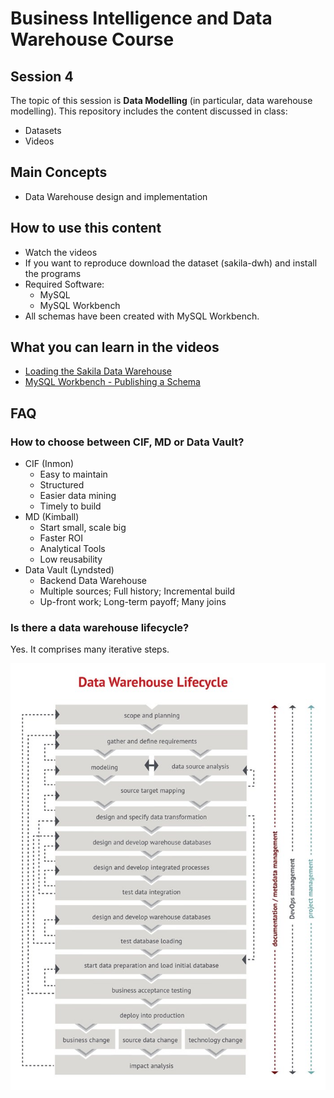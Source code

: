 # Business Intelligence and Data Warehouse Course

## Session 4

The topic of this session is **Data Modelling** (in particular, data warehouse modelling). This repository includes the content discussed in class:

  - Datasets
  - Videos

## Main Concepts

  - Data Warehouse design and implementation

## How to use this content

  - Watch the videos
  - If you want to reproduce download the dataset (sakila-dwh) and install the programs
  - Required Software:
	  - MySQL
	  - MySQL Workbench
  - All schemas have been created with MySQL Workbench.
  
## What you can learn in the videos

  - [Loading the Sakila Data Warehouse](https://vimeo.com/242391229)
  - [MySQL Workbench - Publishing a Schema](https://vimeo.com/234888753)
  
## FAQ

### How to choose between CIF, MD or Data Vault?

  - CIF (Inmon)
  	- Easy to maintain
  	- Structured
  	- Easier data mining
  	- Timely to build
  - MD (Kimball)
	  - Start small, scale big
	  - Faster ROI
	  - Analytical Tools
	  - Low reusability
  - Data Vault (Lyndsted)
	  - Backend Data Warehouse
	  - Multiple sources; Full history; Incremental build
	  - Up-front work; Long-term payoff; Many joins

### Is there a data warehouse lifecycle?

Yes. It comprises many iterative steps.

![](images/data-warehouse-lifecycle.jpg)
